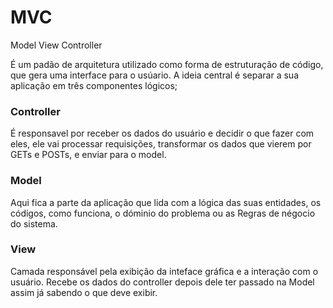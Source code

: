 # MVC
Model View Controller

É um padão de arquitetura utilizado como forma de estruturação  de código, que gera uma interface para o usúario. A ideia central é 
separar a sua aplicação em três componentes lógicos;

### Controller
É responsavel por receber os dados do usuário e decidir o que fazer com eles, ele vai processar requisições, transformar os dados que vierem por GETs e POSTs, e enviar para o model.

### Model 
Aqui fica a parte da aplicação que lida com a lógica das suas entidades, os códigos, como funciona, o dóminio do problema ou as Regras de négocio do sistema.

### View
Camada responsável pela exibição da inteface gráfica e a interação com o usuário. Recebe os dados do controller depois dele ter passado na Model assim já sabendo o que deve exibir.